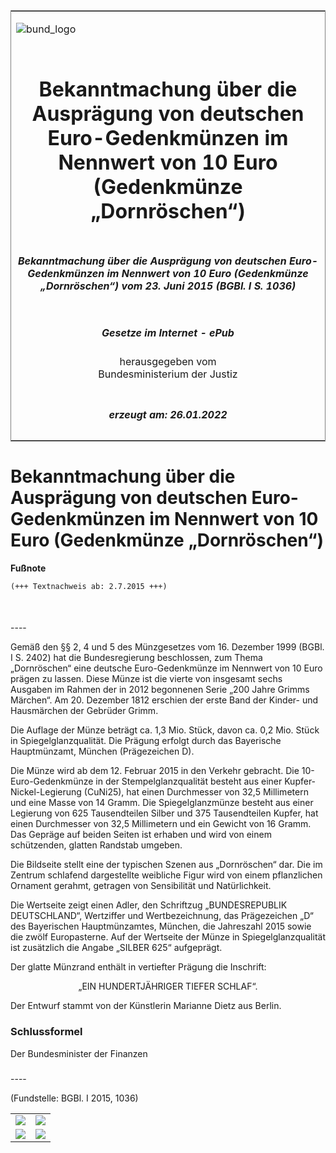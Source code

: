 <span id="DECKBLATT.html"></span>

<table border="0" frame="border" width="100%">

<tr valign="top">

<td align="left">

![bund\_logo](BfJ_2021_Web_de_de.gif)

</td>

<td align="right">

 

</td>

</tr>

<tr align="center" valign="middle">

<td colspan="2">

# Bekanntmachung über die Ausprägung von deutschen Euro-Gedenkmünzen im Nennwert von 10 Euro (Gedenkmünze „Dornröschen“)

</td>

</tr>

<tr align="center" valign="middle">

<td colspan="2">

##### Bekanntmachung über die Ausprägung von deutschen Euro-Gedenkmünzen im Nennwert von 10 Euro (Gedenkmünze „Dornröschen“) vom 23. Juni 2015 (BGBl. I S. 1036)

</td>

</tr>

<tr align="center" valign="middle">

<td colspan="2">

  
  

##### Gesetze im Internet - ePub  
  
herausgegeben vom  
Bundesministerium der Justiz

</td>

</tr>

<tr align="center" valign="bottom">

<td colspan="2">

  
  

##### erzeugt am: 26.01.2022

</td>

</tr>

</table>

<span id="BJNR103600015.html"></span>

# Bekanntmachung über die Ausprägung von deutschen Euro-Gedenkmünzen im Nennwert von 10 Euro (Gedenkmünze „Dornröschen“)

<div>

  
**Fußnote**

<div class="jnhtml">

<div>

<div class="jurAbsatz">

  

``` 
(+++ Textnachweis ab: 2.7.2015 +++)

 
```

</div>

</div>

</div>

</div>

<span id="BJNR103600015BJNE000100000.html"></span>

###   
\----

<div>

<div class="jnhtml">

<div>

<div class="jurAbsatz">

Gemäß den §§ 2, 4 und 5 des Münzgesetzes vom 16. Dezember 1999 (BGBl. I
S. 2402) hat die Bundesregierung beschlossen, zum Thema „Dornröschen“
eine deutsche Euro-Gedenkmünze im Nennwert von 10 Euro prägen zu lassen.
Diese Münze ist die vierte von insgesamt sechs Ausgaben im Rahmen der in
2012 begonnenen Serie „200 Jahre Grimms Märchen“. Am 20. Dezember 1812
erschien der erste Band der Kinder- und Hausmärchen der Gebrüder Grimm.

</div>

<div class="jurAbsatz">

Die Auflage der Münze beträgt ca. 1,3 Mio. Stück, davon ca. 0,2 Mio.
Stück in Spiegelglanzqualität. Die Prägung erfolgt durch das Bayerische
Hauptmünzamt, München (Prägezeichen D).

</div>

<div class="jurAbsatz">

Die Münze wird ab dem 12. Februar 2015 in den Verkehr gebracht. Die
10-Euro-Gedenkmünze in der Stempelglanzqualität besteht aus einer
Kupfer-Nickel-Legierung (CuNi25), hat einen Durchmesser von 32,5
Millimetern und eine Masse von 14 Gramm. Die Spiegelglanzmünze besteht
aus einer Legierung von 625 Tausendteilen Silber und 375 Tausendteilen
Kupfer, hat einen Durchmesser von 32,5 Millimetern und ein Gewicht von
16 Gramm. Das Gepräge auf beiden Seiten ist erhaben und wird von einem
schützenden, glatten Randstab umgeben.

</div>

<div class="jurAbsatz">

Die Bildseite stellt eine der typischen Szenen aus „Dornröschen“ dar.
Die im Zentrum schlafend dargestellte weibliche Figur wird von einem
pflanzlichen Ornament gerahmt, getragen von Sensibilität und
Natürlichkeit.

</div>

<div class="jurAbsatz">

Die Wertseite zeigt einen Adler, den Schriftzug „BUNDESREPUBLIK
DEUTSCHLAND“, Wertziffer und Wertbezeichnung, das Prägezeichen „D“ des
Bayerischen Hauptmünzamtes, München, die Jahreszahl 2015 sowie die zwölf
Europasterne. Auf der Wertseite der Münze in Spiegelglanzqualität ist
zusätzlich die Angabe „SILBER 625“ aufgeprägt.

</div>

<div class="jurAbsatz">

Der glatte Münzrand enthält in vertiefter Prägung die Inschrift:

</div>

<div class="jurAbsatz" style="text-align:center;">

„EIN HUNDERTJÄHRIGER TIEFER SCHLAF“.

</div>

<div class="jurAbsatz">

Der Entwurf stammt von der Künstlerin Marianne Dietz aus Berlin.

</div>

</div>

</div>

</div>

<span id="BJNR103600015BJNE000200000.html"></span>

### Schlussformel  

<div>

<div class="jnhtml">

<div>

<div class="jurAbsatz">

<span class="SP">Der Bundesminister der Finanzen</span>

</div>

</div>

</div>

</div>

<span id="BJNR103600015BJNE000300000.html"></span>

###   
\----

<div>

<div class="jnhtml">

<div>

<div class="jurAbsatz">

<div class="kommentar_Fundstelle">

(Fundstelle: BGBl. I 2015, 1036)

</div>

</div>

  

|                                   |                                   |
| :-------------------------------: | :-------------------------------: |
| ![](bgbl1_2015_j1036-1_0010.jpeg) | ![](bgbl1_2015_j1036-1_0020.jpeg) |
| ![](bgbl1_2015_j1036-1_0030.jpeg) | ![](bgbl1_2015_j1036-1_0040.jpeg) |

</div>

</div>

</div>
